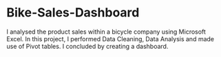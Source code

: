 # Bike-Sales-Dashboard
I analysed the product sales within a bicycle company using Microsoft Excel. In this project, I performed Data Cleaning, Data Analysis and made use of Pivot tables. I concluded by creating a dashboard.
